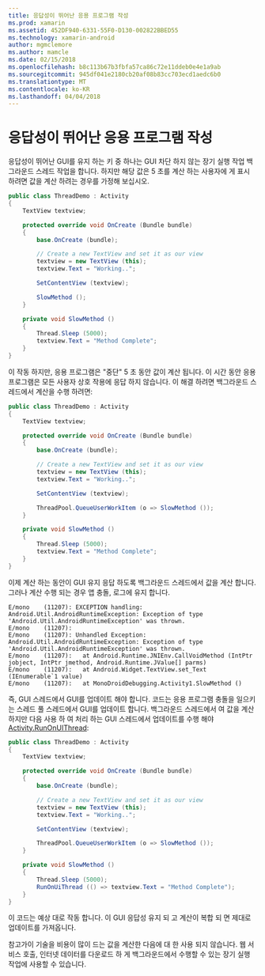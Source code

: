 ```yaml
---
title: 응답성이 뛰어난 응용 프로그램 작성
ms.prod: xamarin
ms.assetid: 452DF940-6331-55F0-D130-002822BBED55
ms.technology: xamarin-android
author: mgmclemore
ms.author: mamcle
ms.date: 02/15/2018
ms.openlocfilehash: b8c113b67b3fbfa57ca86c72e11ddeb0e4e1a9ab
ms.sourcegitcommit: 945df041e2180cb20af08b83cc703ecd1aedc6b0
ms.translationtype: MT
ms.contentlocale: ko-KR
ms.lasthandoff: 04/04/2018
---
```

# <a name="writing-responsive-applications"></a>응답성이 뛰어난 응용 프로그램 작성

응답성이 뛰어난 GUI를 유지 하는 키 중 하나는 GUI 차단 하지 않는 장기 실행 작업 백그라운드 스레드 작업을 합니다. 하지만 해당 값은 5 초를 계산 하는 사용자에 게 표시 하려면 값을 계산 하려는 경우를 가정해 보십시오.

```csharp
public class ThreadDemo : Activity
{
    TextView textview;

    protected override void OnCreate (Bundle bundle)
    {
        base.OnCreate (bundle);

        // Create a new TextView and set it as our view
        textview = new TextView (this);
        textview.Text = "Working..";

        SetContentView (textview);

        SlowMethod ();
    }

    private void SlowMethod ()
    {
        Thread.Sleep (5000);
        textview.Text = "Method Complete";
    }
}
```

이 작동 하지만, 응용 프로그램은 "중단" 5 초 동안 값이 계산 됩니다. 이 시간 동안 응용 프로그램은 모든 사용자 상호 작용에 응답 하지 않습니다. 이 해결 하려면 백그라운드 스레드에서 계산을 수행 하려면:

```csharp
public class ThreadDemo : Activity
{
    TextView textview;

    protected override void OnCreate (Bundle bundle)
    {
        base.OnCreate (bundle);

        // Create a new TextView and set it as our view
        textview = new TextView (this);
        textview.Text = "Working..";

        SetContentView (textview);

        ThreadPool.QueueUserWorkItem (o => SlowMethod ());
    }

    private void SlowMethod ()
    {
        Thread.Sleep (5000);
        textview.Text = "Method Complete";
    }
}
```

이제 계산 하는 동안이 GUI 유지 응답 하도록 백그라운드 스레드에서 값을 계산 합니다. 그러나 계산 수행 되는 경우 앱 충돌, 로그에 유지 합니다.

```shell
E/mono    (11207): EXCEPTION handling: Android.Util.AndroidRuntimeException: Exception of type 'Android.Util.AndroidRuntimeException' was thrown.
E/mono    (11207):
E/mono    (11207): Unhandled Exception: Android.Util.AndroidRuntimeException: Exception of type 'Android.Util.AndroidRuntimeException' was thrown.
E/mono    (11207):   at Android.Runtime.JNIEnv.CallVoidMethod (IntPtr jobject, IntPtr jmethod, Android.Runtime.JValue[] parms)
E/mono    (11207):   at Android.Widget.TextView.set_Text (IEnumerable`1 value)
E/mono    (11207):   at MonoDroidDebugging.Activity1.SlowMethod ()
```

즉, GUI 스레드에서 GUI를 업데이트 해야 합니다. 코드는 응용 프로그램 충돌을 일으키는 스레드 풀 스레드에서 GUI를 업데이트 합니다. 백그라운드 스레드에서 여 값을 계산 하지만 다음 사용 하 여 처리 하는 GUI 스레드에서 업데이트를 수행 해야 [Activity.RunOnUIThread](https://developer.xamarin.com/api/member/Android.App.Activity.RunOnUiThread/(System.Action)):

```csharp
public class ThreadDemo : Activity
{
    TextView textview;

    protected override void OnCreate (Bundle bundle)
    {
        base.OnCreate (bundle);

        // Create a new TextView and set it as our view
        textview = new TextView (this);
        textview.Text = "Working..";

        SetContentView (textview);

        ThreadPool.QueueUserWorkItem (o => SlowMethod ());
    }

    private void SlowMethod ()
    {
        Thread.Sleep (5000);
        RunOnUiThread (() => textview.Text = "Method Complete");
    }
}
```

이 코드는 예상 대로 작동 합니다. 이 GUI 응답성 유지 되 고 계산이 복합 되 면 제대로 업데이트를 가져옵니다.

참고가이 기술을 비용이 많이 드는 값을 계산한 다음에 대 한 사용 되지 않습니다. 웹 서비스 호출, 인터넷 데이터를 다운로드 하 게 백그라운드에서 수행할 수 있는 장기 실행 작업에 사용할 수 있습니다.
